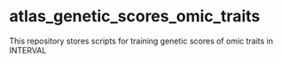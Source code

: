 # atlas_genetic_scores_omic_traits
This repository stores scripts for training genetic scores of omic traits in INTERVAL
